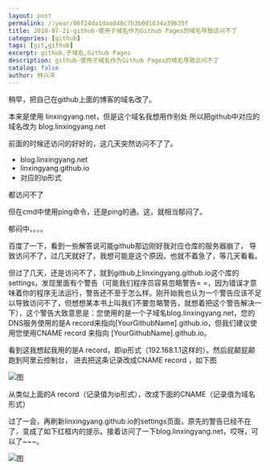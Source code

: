 ```yaml
---
layout: post
permalink: /:year/86f24da1daa848c7b3b0d1634a39635f
title: 2018-07-21-github-使用子域名作为Github Pages的域名导致访问不了
categories: [github]
tags: [git,github]
excerpt: github,子域名,Github Pages
description: github-使用子域名作为Github Pages的域名导致访问不了
catalog: false
author: 林兴洋
---
```


稍早，把自己在github上面的博客的域名改了。

本来是使用 linxingyang.net，但是这个域名我想用作别处
所以把github中对应的域名改为  blog.linxingyang.net

前面的时候还访问的好好的，这几天突然访问不了了。

* blog.linxingyang.net
* linxingyang.github.io
* 对应的ip形式

都访问不了

但在cmd中使用ping命令，还是ping的通。这，就相当郁闷了。


郁闷中。。。。


百度了一下，看到一些解答说可能github那边刚好我对应仓库的服务器崩了，
导致访问不了，过几天就好了。我想可能是这个原因，也就不着急了，等几天看看。

但过了几天，还是访问不了，就到gitbub上linxingyang.github.io这个库的settings，发现里面有个警告（可能我们程序员容易忽略警告= =，因为错误才意味着你的程序无法运行，警告还不至于怎么样。刚开始我也认为一个警告应该不足以导致访问不了，但想想某本书上叫我们不要忽略警告，就想着把这个警告解决一下），这个警告大致意思是：您使用的是一个子域名blog.linxingyang.net，您的DNS服务使用的是A record来指向[YourGithubName].github.io，但我们建议使用您使用CNAME record 来指向 [YourGithubName].github.io。

看到这我想起我用的是A record，即ip形式（192.168.1.1这样的）。然后屁颠屁颠跑到阿里云控制台，
进去把这条记录改成CNAME record ，如下图

![图](https://gitee.com/linxingyang/at-2020-10-02-image/raw/master/image/G-github/image/2018-07-21/01.png)

从类似上面的A record（记录值为ip形式），改成下面的CNAME（记录值为域名形式）


过了一会，再刷新linxingyang.github.io的settings页面，原先的警告已经不在了，变成了如下红框内的提示。接着访问了一下blog.linxingyang.net，哎呀，可以了~~~。

![图](https://gitee.com/linxingyang/at-2020-10-02-image/raw/master/image/G-github/image/2018-07-21/02.png)
